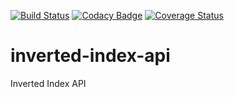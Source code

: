 [![Build Status](https://travis-ci.org/tundewritescode/inverted-index-api.svg?branch=master)](https://travis-ci.org/tundewritescode/inverted-index-api)
[![Codacy Badge](https://api.codacy.com/project/badge/Grade/89e8d65499114058a0f4aad4aaadb9df)](https://www.codacy.com/app/tundewritescode/inverted-index-api?utm_source=github.com&amp;utm_medium=referral&amp;utm_content=tundewritescode/inverted-index-api&amp;utm_campaign=Badge_Grade)
[![Coverage Status](https://coveralls.io/repos/github/tundewritescode/inverted-index-api/badge.svg?branch=master)](https://coveralls.io/github/tundewritescode/inverted-index-api?branch=master)
# inverted-index-api
Inverted Index API
